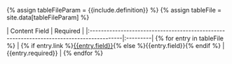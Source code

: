 {% assign tableFileParam = {{include.definition}} %}
{% assign tableFile = site.data[tableFileParam] %}

| Content Field                                                                            | Required |
|:-----------------------------------------------------------------------------------------|:---------| {% for entry in tableFile %}
| {% if entry.link %}[{{entry.field}}]({{entry.link}}){% else %}{{entry.field}}{% endif %} | {{entry.required}} | {% endfor %}
